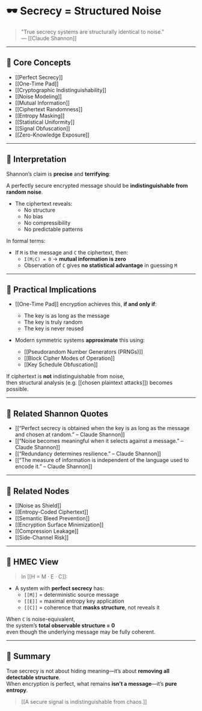 # 🕶️ Secrecy = Structured Noise

> "True secrecy systems are structurally identical to noise."  
> — [[Claude Shannon]]

---

## 🧠 Core Concepts

- [[Perfect Secrecy]]
- [[One-Time Pad]]
- [[Cryptographic Indistinguishability]]
- [[Noise Modeling]]
- [[Mutual Information]]
- [[Ciphertext Randomness]]
- [[Entropy Masking]]
- [[Statistical Uniformity]]
- [[Signal Obfuscation]]
- [[Zero-Knowledge Exposure]]

---

## 🧬 Interpretation

Shannon’s claim is **precise** and **terrifying**:

A perfectly secure encrypted message should be **indistinguishable from random noise**.

- The ciphertext reveals:
  - No structure
  - No bias
  - No compressibility
  - No predictable patterns

In formal terms:

- If `M` is the message and `C` the ciphertext, then:
  - `I(M;C) = 0` → **mutual information is zero**
  - Observation of `C` gives **no statistical advantage** in guessing `M`

---

## 🔐 Practical Implications

- [[One-Time Pad]] encryption achieves this, **if and only if**:
  - The key is as long as the message
  - The key is truly random
  - The key is never reused

- Modern symmetric systems **approximate** this using:
  - [[Pseudorandom Number Generators (PRNGs)]]
  - [[Block Cipher Modes of Operation]]
  - [[Key Schedule Obfuscation]]

If ciphertext is **not** indistinguishable from noise,  
then structural analysis (e.g. [[chosen plaintext attacks]]) becomes possible.

---

## 🔗 Related Shannon Quotes

- [[“Perfect secrecy is obtained when the key is as long as the message and chosen at random.” – Claude Shannon]]
- [[“Noise becomes meaningful when it selects against a message.” – Claude Shannon]]
- [[“Redundancy determines resilience.” – Claude Shannon]]
- [[“The measure of information is independent of the language used to encode it.” – Claude Shannon]]

---

## 📂 Related Nodes

- [[Noise as Shield]]
- [[Entropy-Coded Ciphertext]]
- [[Semantic Bleed Prevention]]
- [[Encryption Surface Minimization]]
- [[Compression Leakage]]
- [[Side-Channel Risk]]

---

## 🧬 HMEC View

> In [[H = M · E · C]]:

- A system with **perfect secrecy** has:
  - `[[M]]` = deterministic source message
  - `[[E]]` = maximal entropy key application
  - `[[C]]` = coherence that **masks structure**, not reveals it

When `C` is noise-equivalent,  
the system’s **total observable structure = 0**  
even though the underlying message may be fully coherent.

---

## 🧩 Summary

True secrecy is not about hiding meaning—it’s about **removing all detectable structure**.  
When encryption is perfect, what remains **isn’t a message**—it’s **pure entropy**.

> [[A secure signal is indistinguishable from chaos.]]
